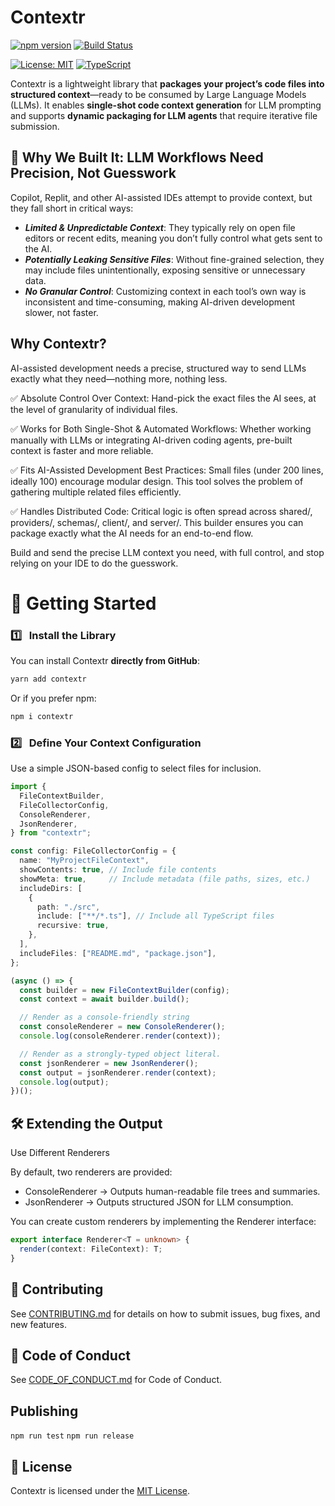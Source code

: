 # Contextr

[![npm version](https://badge.fury.io/js/contextr.svg?cacheBust=1)](https://badge.fury.io/js/contextr)
[![Build Status](https://github.com/7SigmaLLC/contextr/workflows/CI/badge.svg)](https://github.com/7SigmaLLC/contextr/actions)
<!-- [![Downloads](https://img.shields.io/npm/dm/contextr.svg)](https://www.npmjs.com/package/contextr) -->
[![License: MIT](https://img.shields.io/badge/License-MIT-yellow.svg)](https://opensource.org/licenses/MIT)
[![TypeScript](https://img.shields.io/badge/%3C%2F%3E-TypeScript-%230074c1.svg)](https://www.typescriptlang.org/)

Contextr is a lightweight library that **packages your project’s code files into structured context**—ready to be consumed by Large Language Models (LLMs). It enables **single-shot code context generation** for LLM prompting and supports **dynamic packaging for LLM agents** that require iterative file submission.

## 🎯 Why We Built It: LLM Workflows Need Precision, Not Guesswork

Copilot, Replit, and other AI-assisted IDEs attempt to provide context, but they fall short in critical ways:

 - ***Limited & Unpredictable Context***: They typically rely on open file editors or recent edits, meaning you don’t fully control what gets sent to the AI.
 - ***Potentially Leaking Sensitive Files***: Without fine-grained selection, they may include files unintentionally, exposing sensitive or unnecessary data.
 - ***No Granular Control***: Customizing context in each tool’s own way is inconsistent and time-consuming, making AI-driven development slower, not faster.

## Why Contextr?

AI-assisted development needs a precise, structured way to send LLMs exactly what they need—nothing more, nothing less.

✅ Absolute Control Over Context: Hand-pick the exact files the AI sees, at the level of granularity of individual files.

✅ Works for Both Single-Shot & Automated Workflows: Whether working manually with LLMs or integrating AI-driven coding agents, pre-built context is faster and more reliable.

✅ Fits AI-Assisted Development Best Practices: Small files (under 200 lines, ideally 100) encourage modular design. This tool solves the problem of gathering multiple related files efficiently.

✅ Handles Distributed Code: Critical logic is often spread across shared/, providers/, schemas/, client/, and server/. This builder ensures you can package exactly what the AI needs for an end-to-end flow.

Build and send the precise LLM context you need, with full control, and stop relying on your IDE to do the guesswork.


# 🚀 Getting Started

### 1️⃣ &nbsp;&nbsp;**Install the Library**
You can install Contextr **directly from GitHub**:

```bash
yarn add contextr  
```

Or if you prefer npm:

```bash
npm i contextr
```

### 2️⃣ &nbsp;&nbsp;Define Your Context Configuration

Use a simple JSON-based config to select files for inclusion.

```ts
import {
  FileContextBuilder,
  FileCollectorConfig,
  ConsoleRenderer,
  JsonRenderer,
} from "contextr";

const config: FileCollectorConfig = {
  name: "MyProjectFileContext",
  showContents: true, // Include file contents
  showMeta: true,     // Include metadata (file paths, sizes, etc.)
  includeDirs: [
    {
      path: "./src",
      include: ["**/*.ts"], // Include all TypeScript files
      recursive: true,
    },
  ],
  includeFiles: ["README.md", "package.json"],
};

(async () => {
  const builder = new FileContextBuilder(config);
  const context = await builder.build();

  // Render as a console-friendly string
  const consoleRenderer = new ConsoleRenderer();
  console.log(consoleRenderer.render(context));

  // Render as a strongly-typed object literal.
  const jsonRenderer = new JsonRenderer();
  const output = jsonRenderer.render(context);
  console.log(output);
})();
```

## 🛠️ Extending the Output

Use Different Renderers

By default, two renderers are provided:
 - ConsoleRenderer → Outputs human-readable file trees and summaries.
 - JsonRenderer → Outputs structured JSON for LLM consumption.

You can create custom renderers by implementing the Renderer interface:

```ts
export interface Renderer<T = unknown> {
  render(context: FileContext): T;
}
```

## 🤝 Contributing

See [CONTRIBUTING.md](./CONTRIBUTING.md) for details on how to submit issues, bug fixes, and new features.

## 🔏 Code of Conduct

See [CODE_OF_CONDUCT.md](./CODE_OF_CONDUCT.md) for Code of Conduct.

## Publishing

<!-- ```npm version patch```

```npm publish``` -->
```npm run test```
```npm run release```

## 📄 License

Contextr is licensed under the [MIT License](./LICENSE.md).